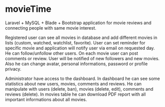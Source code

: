 # movieTime

Laravel + MySQL + Blade + Bootstrap application for movie reviews and connecting people with same movie interest. 

Registered user can see all movies in database and add different movies in lists (custom, watched, watchlist, favorite). User can set reminder for specific movie and application will notify user via email on requested day. He can follow/unfollow other users. On each movie user can post comments or review. User will be notified of new followers and new movies. Also he can change avatar, personal informations, password or profile privacy. 

Administrator have access to the dashboard. In dashboard he can see some statistics about new users, movies, comments and reviews. He can manipulate with users (delete, ban), movies (delete, edit), comments and reviews (delete). In movies table he can download PDF report with all important informations about all movies.

